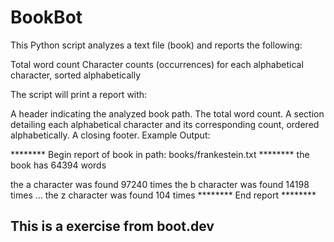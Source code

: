 # BookBot

This Python script analyzes a text file (book) and reports the following:

Total word count
Character counts (occurrences) for each alphabetical character, sorted alphabetically

The script will print a report with:

A header indicating the analyzed book path.
The total word count.
A section detailing each alphabetical character and its corresponding count, ordered alphabetically.
A closing footer.
Example Output:

******** Begin report of book in path: books/frankestein.txt ********
the book has 64394 words

the a character was found 97240 times
the b character was found 14198 times
...
the z character was found 104 times
******** End report ********



## This is a exercise from boot.dev